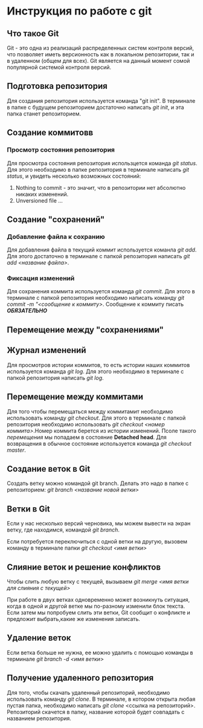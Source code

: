 # Инструкция по работе с git

## Что такое  Git

Git - это одна из реализаций распределенных систем контроля версий, что позволяет иметь версионность как в локальном репозитории, так и в удаленном (общем для всех). Git является на данный момент сомой популярной системой контроля версий. 

## Подготовка репозитория

Для создания репозитория используется команда "git init". В терминале в папке с будущем репозиторием достаточно написать *git init*, и эта папка станет репозиторием.

## Создание коммитовв

### Просмотр состояния репозитория

Для просмотра состояния репозитория использцется команда *git status*. Для этого необходимо в папке репозитория в терминале написать *git status*, и увидеть несколько возможных состояний:
1. Nothing to commit - это значит, что в репозитории нет абсолютно никаких изменений.
2. Unversioned file  ...

## Создание "сохранений"

### Добавление файла к сохранию

Для добавления файла в текущий коммит используется команла *git add*. Для этого достаточно в терминале с папкой репозитория написать *git add <название файла>*.

### Фиксация изменений
Для сохранения коммита используется команда *git commit*. Для этого в терминале с папкой репозитория необходимо написать команду *git commit -m "<сообщение к коммиту>*. Сообщение к коммиту писать ***ОБЯЗАТЕЛЬНО***

## Перемещение между "сохранениями"

## Журнал изменений

Для просмотров истории коммитов, то есть истории наших коммитов используется команда *git log*. Для этого необходимо в терминале с папкой репозитория написать *git log*.

## Перемещение между коммитами
Для того чтобы перемещаться между коммитамит необходимо использовать команду *git checkout*. Для этого в терминале с папкой репозитория необходимо использовать *git checkout <номер коммита>*.Номер коммита берется из истории изменений. Псоле такого *перемещения* мы попадаем в состояние **Detached head**. Для возвращения в обычное состояние используется команда *git checkout master*.

## Создание веток в Git
 
Создать ветку можно командой git branch. Делать это надо в папке с репозиторием: *git branch <название новой ветки>*

## Ветки в Git

Если у нас несколько версий черновика, мы можем вывести на экран ветку, где находимся, командой *git branch*.

Если потребуется переключиться с одной ветки на другую, вызовем команду в терминале папки *git checkout <имя ветки>* 


## Слияние веток и решение конфликтов

Чтобы слить любую ветку с текущей, вызываем *git merge <имя ветки для слияния с текущей>*

При работе в двух ветках одновременно может возникнуть ситуация, когда в одной и другой ветке мы по-разному изменили блок текста. Если затем мы попробуем слить эти ветки, Git сообщит о конфликте и предложит выбрать,какие же изменения записать. 

## Удаление веток

Если ветка  больше не нужна, ее можно удалить с помощью команды в терминале *git branch -d <имя ветки>*

## Получение удаленного репозитория
Для того, чтобы скачать удаленный репозиторий, необходимо использовать команду *git clone*. В терминале, в котором открыта любая пустая папка, необходимо написать *git clone* <ссылка на репозиторий>. Репозиторий скачется в папку, название которой будет совпадать с названием репозитория.
